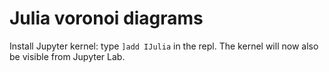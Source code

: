 # Julia voronoi diagrams

Install Jupyter kernel: type `]add IJulia` in the repl. The kernel will now also be visible from Jupyter Lab.
